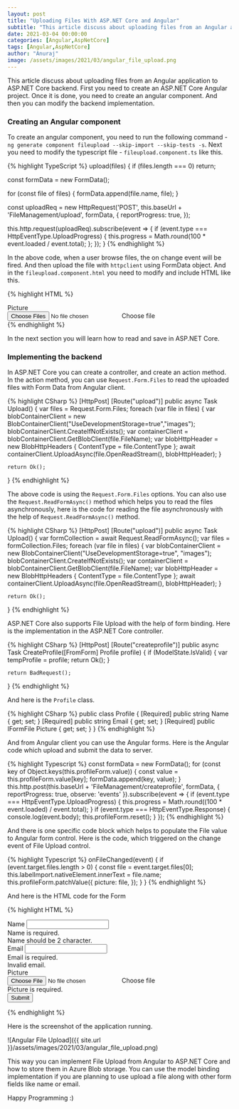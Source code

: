 ```yaml
---
layout: post
title: "Uploading Files With ASP.NET Core and Angular"
subtitle: "This article discuss about uploading files from an Angular application to ASP.NET Core backend."
date: 2021-03-04 00:00:00
categories: [Angular,AspNetCore]
tags: [Angular,AspNetCore]
author: "Anuraj"
image: /assets/images/2021/03/angular_file_upload.png
---
```

This article discuss about uploading files from an Angular application to ASP.NET Core backend. First you need to create an ASP.NET Core Angular project. Once it is done, you need to create an angular component. And then you can modify the backend implementation.

### Creating an Angular component

To create an angular component, you need to run the following command - `ng generate component fileupload --skip-import --skip-tests -s`. Next you need to modify the typescript file - `fileupload.component.ts` like this.

{% highlight TypeScript %}
upload(files) {
  if (files.length === 0)
    return;

  const formData = new FormData();

  for (const file of files) {
    formData.append(file.name, file);
  }

  const uploadReq = new HttpRequest('POST', this.baseUrl + 'FileManagement/upload', formData, {
    reportProgress: true,
  });

  this.http.request(uploadReq).subscribe(event => {
    if (event.type === HttpEventType.UploadProgress) {
      this.progress = Math.round(100 * event.loaded / event.total);
    };
  });
}
{% endhighlight %}

In the above code, when a user browse files, the on change event will be fired. And then upload the file with `httpclient` using FormData object.
And in the `fileupload.component.html` you need to modify and include HTML like this.

{% highlight HTML %}
<div class="form-group">
  <label for="picture">Picture</label>
  <div class="custom-file">
    <input #file type="file" id="customFile" accept=".jpg,.png,.gif" multiple (change)="upload(file.files)" />
    <label class="custom-file-label" for="customFile">Choose file</label>
  </div>
</div>
<div class="progress">
  <div class="progress-bar" role="progressbar" [style.width.%]="progress"></div>
</div>
{% endhighlight %}

In the next section you will learn how to read and save in ASP.NET Core.

### Implementing the backend

In ASP.NET Core you can create a controller, and create an action method. In the action method, you can use `Request.Form.Files` to read the uploaded files with Form Data from Angular client. 

{% highlight CSharp %}
[HttpPost]
[Route("upload")]
public async Task<IActionResult> Upload()
{
    var files = Request.Form.Files;
    foreach (var file in files)
    {
        var blobContainerClient = new BlobContainerClient("UseDevelopmentStorage=true","images");
        blobContainerClient.CreateIfNotExists();
        var containerClient = blobContainerClient.GetBlobClient(file.FileName);
        var blobHttpHeader = new BlobHttpHeaders
        {
            ContentType = file.ContentType
        };
        await containerClient.UploadAsync(file.OpenReadStream(), blobHttpHeader);
    }

    return Ok();
}
{% endhighlight %}

The above code is using the `Request.Form.Files` options. You can also use the `Request.ReadFormAsync()` method which helps you to read the files asynchronously, here is the code for reading the file asynchronously with the help of `Request.ReadFormAsync()` method.

{% highlight CSharp %}
[HttpPost]
[Route("upload")]
public async Task<IActionResult> Upload()
{
    var formCollection = await Request.ReadFormAsync();
    var files = formCollection.Files;
    foreach (var file in files)
    {
        var blobContainerClient = new BlobContainerClient("UseDevelopmentStorage=true", "images");
        blobContainerClient.CreateIfNotExists();
        var containerClient = blobContainerClient.GetBlobClient(file.FileName);
        var blobHttpHeader = new BlobHttpHeaders
        {
            ContentType = file.ContentType
        };
        await containerClient.UploadAsync(file.OpenReadStream(), blobHttpHeader);
    }

    return Ok();
}
{% endhighlight %}

ASP.NET Core also supports File Upload with the help of form binding. Here is the implementation in the ASP.NET Core controller.

{% highlight CSharp %}
[HttpPost]
[Route("createprofile")]
public async Task<IActionResult> CreateProfile([FromForm] Profile profile)
{
    if (ModelState.IsValid)
    {
        var tempProfile = profile;
        return Ok();
    }

    return BadRequest();
}
{% endhighlight %}

And here is the `Profile` class.

{% highlight CSharp %}
public class Profile
{
    [Required]
    public string Name { get; set; }
    [Required]
    public string Email { get; set; }
    [Required]
    public IFormFile Picture { get; set; }
}
{% endhighlight %}

And from Angular client you can use the Angular forms. Here is the Angular code which upload and submit the data to server.

{% highlight Typescript %}
const formData = new FormData();
for (const key of Object.keys(this.profileForm.value)) {
  const value = this.profileForm.value[key];
  formData.append(key, value);
}
this.http.post(this.baseUrl + 'FileManagement/createprofile', formData, {
  reportProgress: true,
  observe: 'events'
}).subscribe(event => {
  if (event.type === HttpEventType.UploadProgress) {
    this.progress = Math.round((100 * event.loaded) / event.total);
  }
  if (event.type === HttpEventType.Response) {
    console.log(event.body);
    this.profileForm.reset();
  }
});
{% endhighlight %}

And there is one specific code block which helps to populate the File value to Angular form control. Here is the code, which triggered on the change event of File Upload control.

{% highlight Typescript %}
onFileChanged(event) {
  if (event.target.files.length > 0) {
    const file = event.target.files[0];
    this.labelImport.nativeElement.innerText = file.name;
    this.profileForm.patchValue({
      picture: file,
    });
  }
}
{% endhighlight %}

And here is the HTML code for the Form

{% highlight HTML %}

<form class="needs-validation" novalidate [formGroup]="profileForm" (ngSubmit)="onSubmit()">
  <div class="form-group">
    <label for="name">Name</label>
    <input type="text" formControlName="name" class="form-control" id="name"
           [ngClass]="{ 'is-invalid': form.name.invalid && (form.name.dirty || form.name.touched) }">
    <div class="invalid-feedback" *ngIf="form.name.touched && form.name.invalid">
      <div *ngIf="form.name.errors.required">Name is required.</div>
      <div *ngIf="form.name.errors.minlength">Name should be 2 character.</div>
    </div>
  </div>
  <div class="form-group">
    <label for="email">Email</label>
    <input type="email" formControlName="email" class="form-control" id="email"
           [ngClass]="{ 'is-invalid': form.email.invalid && (form.email.dirty || form.email.touched) }">
    <div class="invalid-feedback" *ngIf="form.email.touched && form.email.invalid">
      <div *ngIf="form.email.errors.required">Email is required.</div>
      <div *ngIf="form.email.errors.email">Invalid email.</div>
    </div>
  </div>
  <div class="form-group">
    <label for="picture">Picture</label>
    <div class="custom-file">
      <input type="file" class="custom-file-input" id="customFile"
             (change)="onFileChanged($event)" accept=".jpg,.png,.gif,.pdf,.xls,.xlsx,.doc,.docx,.ppt,.pptx">
      <label class="custom-file-label" #labelImport for="customFile">Choose file</label>
    </div>
    <div class="invalid-feedback" *ngIf="form.picture.touched && form.picture.invalid">
      <div *ngIf="form.picture.errors.required">Picture is required.</div>
    </div>
  </div>
  <input type="submit" value="Submit" [disabled]="profileForm.invalid" class="btn btn-primary" />
</form>
{% endhighlight %}


Here is the screenshot of the application running.

![Angular File Upload]({{ site.url }}/assets/images/2021/03/angular_file_upload.png)

This way you can implement File Upload from Angular to ASP.NET Core and how to store them in Azure Blob storage. You can use the model binding implementation if you are planning to use upload a file along with other form fields like name or email.

Happy Programming :)